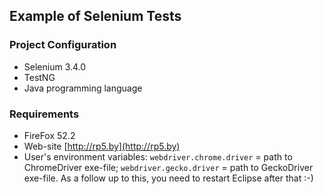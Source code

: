 ## Example of Selenium Tests

### Project Configuration
- Selenium 3.4.0
- TestNG
- Java programming language 

### Requirements
* FireFox 52.2
* Web-site [http://rp5.by](http://rp5.by)  
* User's environment variables: 
<code>webdriver.chrome.driver</code> = path to ChromeDriver exe-file;
<code>webdriver.gecko.driver</code> = path to GeckoDriver exe-file. As a follow up to this, you need to restart Eclipse after that :-)



